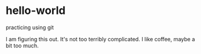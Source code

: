 # hello-world
practicing using git

I am figuring this out. It's not too terribly complicated. I like coffee, maybe a bit too much.
